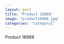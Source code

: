 ```yaml
---
layout: post
title: "Product 18968"
image: "product18968.jpg"
categories: "category1"
---
```

Product 18968
